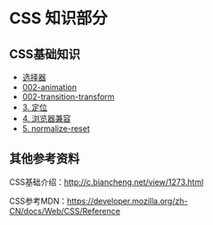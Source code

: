 # CSS 知识部分

## CSS基础知识

* [选择器](./001-选择器.md)
* [002-animation](./002-animation.md)
* [002-transition-transform](./002-transition-transform.md)
* [3. 定位](./003-定位.md)
* [4. 浏览器兼容](./004-浏览器兼容.md)
* [5. normalize-reset](./005-normalize-reset.md)







## 其他参考资料

CSS基础介绍：http://c.biancheng.net/view/1273.html

CSS参考MDN：https://developer.mozilla.org/zh-CN/docs/Web/CSS/Reference

